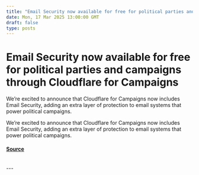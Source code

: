 ```yaml
---
title: "Email Security now available for free for political parties and campaigns through Cloudflare for Campaigns"
date: Mon, 17 Mar 2025 13:00:00 GMT
draft: false
type: posts
---
```

# Email Security now available for free for political parties and campaigns through Cloudflare for Campaigns





 We’re excited to announce that Cloudflare for Campaigns now includes Email Security, adding an extra layer of protection to email systems that power political campaigns. 

We’re excited to announce that Cloudflare for Campaigns now includes Email Security, adding an extra layer of protection to email systems that power political campaigns.

#### [Source](https://blog.cloudflare.com/email-security-now-available-for-free-for-political-parties-and-campaigns/)

<br/>
---
